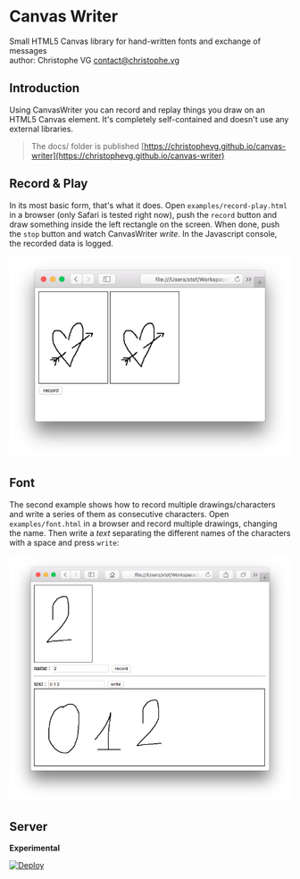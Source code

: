 # Canvas Writer
Small HTML5 Canvas library for hand-written fonts and exchange of messages  
author: Christophe VG <contact@christophe.vg>

## Introduction

Using CanvasWriter you can record and replay things you draw on an HTML5 Canvas element. It's completely self-contained and doesn't use any external libraries.

> The docs/ folder is published  [https://christophevg.github.io/canvas-writer](https://christophevg.github.io/canvas-writer)

## Record & Play

In its most basic form, that's what it does. Open `examples/record-play.html` in a browser (only Safari is tested right now), push the `record` button and draw something inside the left rectangle on the screen. When done, push the `stop` button and watch CanvasWriter _write_. In the Javascript console, the recorded data is logged.

![Record & Play](assets/record-play.png)

## Font

The second example shows how to record multiple drawings/characters and write a series of them as consecutive characters. Open `examples/font.html` in a browser and record multiple drawings, changing the name. Then write a _text_ separating the different names of the characters with a space and press `write`:

![Font](assets/font.png)

## Server

**Experimental**

[![Deploy](https://www.herokucdn.com/deploy/button.svg)](https://heroku.com/deploy?template="https://github.com/christophevg/canvas-writer/tree/master/src/server)
